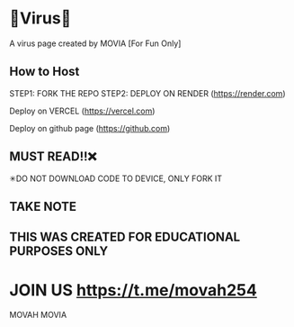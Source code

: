 # 📛Virus📛
A virus page created by MOVIA [For Fun Only]

## How to Host
STEP1: FORK THE REPO
STEP2: DEPLOY ON RENDER (https://render.com)

Deploy on VERCEL (https://vercel.com)

Deploy on github page (https://github.com)

## MUST READ‼❌
✳DO NOT DOWNLOAD CODE TO DEVICE, ONLY FORK IT
## TAKE NOTE

## THIS WAS CREATED FOR EDUCATIONAL PURPOSES ONLY
# JOIN US https://t.me/movah254

MOVAH MOVIA
